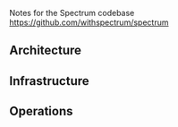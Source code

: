 Notes for the Spectrum codebase https://github.com/withspectrum/spectrum

## Architecture

## Infrastructure

## Operations
